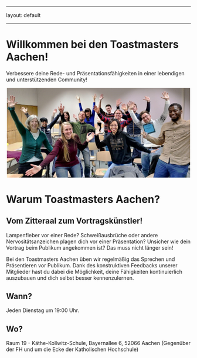 

---
layout: default


---

# Willkommen bei den Toastmasters Aachen!

Verbessere deine Rede- und Präsentationsfähigkeiten in einer lebendigen und unterstützenden Community!
<p align="center">

<img src="/assets/images/tmclubgrouppic.jpeg" width="500">
</p>

# Warum Toastmasters Aachen?

## Vom Zitteraal zum Vortragskünstler!

Lampenfieber vor einer Rede?
Schweißausbrüche oder andere Nervositätsanzeichen plagen dich vor einer Präsentation?
Unsicher wie dein Vortrag beim Publikum angekommen ist?
Das muss nicht länger sein!

Bei den Toastmasters Aachen üben wir regelmäßig das Sprechen und Präsentieren vor Publikum.
Dank des konstruktiven Feedbacks unserer Mitglieder hast du dabei die Möglichkeit, deine Fähigkeiten kontinuierlich auszubauen und dich selbst besser kennenzulernen.

## Wann?

Jeden Dienstag um 19:00 Uhr.

## Wo?

Raum 19 - Käthe-Kollwitz-Schule, Bayernallee 6, 52066 Aachen 
(Gegenüber der FH und um die Ecke der Katholischen Hochschule)
